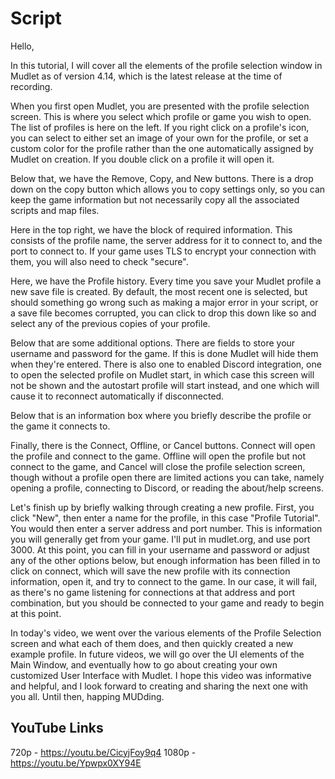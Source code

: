 # Script

Hello,

In this tutorial, I will cover all the elements of the profile selection window in Mudlet as of version 4.14, which is the latest release at the time of recording. 

When you first open Mudlet, you are presented with the profile selection screen. This is where you select which profile or game you wish to open. The list of profiles is here on the left. If you right click on a profile's icon, you can select to either set an image of your own for the profile, or set a custom color for the profile rather than the one automatically assigned by Mudlet on creation. If you double click on a profile it will open it.

Below that, we have the Remove, Copy, and New buttons. There is a drop down on the copy button which allows you to copy settings only, so you can keep the game information but not necessarily copy all the associated scripts and map files. 

Here in the top right, we have the block of required information. This consists of the profile name, the server address for it to connect to, and the port to connect to. If your game uses TLS to encrypt your connection with them, you will also need to check "secure". 

Here, we have the Profile history. Every time you save your Mudlet profile a new save file is created. By default, the most recent one is selected, but should something go wrong such as making a major error in your script, or a save file becomes corrupted, you can click to drop this down like so and select any of the previous copies of your profile. 

Below that are some additional options. There are fields to store your username and password for the game. If this is done Mudlet will hide them when they're entered. There is also one to enabled Discord integration, one to open the selected profile on Mudlet start, in which case this screen will not be shown and the autostart profile will start instead, and one which will cause it to reconnect automatically if disconnected.

Below that is an information box where you briefly describe the profile or the game it connects to.

Finally, there is the Connect, Offline, or Cancel buttons. Connect will open the profile and connect to the game. Offline will open the profile but not connect to the game, and Cancel will close the profile selection screen, though without a profile open there are limited actions you can take, namely opening a profile, connecting to Discord, or reading the about/help screens.

Let's finish up by briefly walking through creating a new profile. First, you click "New", then enter a name for the profile, in this case "Profile Tutorial". You would then enter a server address and port number. This is information you will generally get from your game. I'll put in mudlet.org, and use port 3000. At this point, you can fill in your username and password or adjust any of the other options below, but enough information has been filled in to click on connect, which will save the new profile with its connection information, open it, and try to connect to the game. In our case, it will fail, as there's no game listening for connections at that address and port combination, but you should be connected to your game and ready to begin at this point. 

In today's video, we went over the various elements of the Profile Selection screen and what each of them does, and then quickly created a new example profile. In future videos, we will go over the UI elements of the Main Window, and eventually how to go about creating your own customized User Interface with Mudlet.  I hope this video was informative and helpful, and I look forward to creating and sharing the next one with you all. Until then, happing MUDding.

## YouTube Links
720p  - https://youtu.be/CicyjFoy9q4
1080p - https://youtu.be/Ypwpx0XY94E